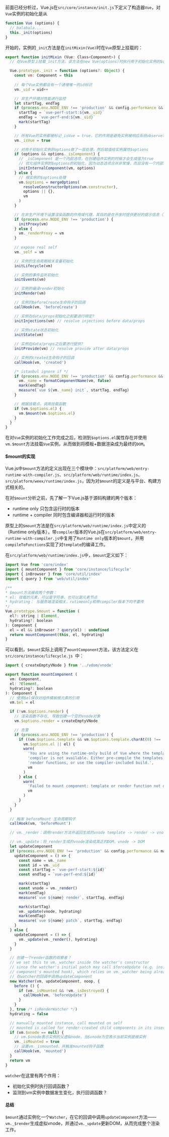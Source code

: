 前面已经分析过，Vue.js在`src/core/instance/init.js`下定义了构造器`Vue`，对`Vue`实例的初始化是从
```js
function Vue (options) {
  // balabala...
  this._init(options)
}
```
开始的，实例的`_init`方法是在`initMixin(Vue)`时在`Vue`原型上挂载的：

```js
export function initMixin (Vue: Class<Component>) {
  // 在Vue原型上挂载_init方法，该方法在new Vue(options)时执行用于初始化实例的$options

  Vue.prototype._init = function (options?: Object) {
    const vm: Component = this
  
    // 每个Vue实例都会有一个递增唯一的id标识
    vm._uid = uid++

    // 非生产环境对性能进行监控
    let startTag, endTag
    if (process.env.NODE_ENV !== 'production' && config.performance && mark) {
      startTag = `vue-perf-start:${vm._uid}`
      endTag = `vue-perf-end:${vm._uid}`
      mark(startTag)
    }

    // 所有Vue的实例都被标记_isVue = true，它的作用是避免实例被响应系统observe?
    vm._isVue = true

    // 对用于初始化实例的options做了一层处理，然后赋值给实例属性$options
    if (options && options._isComponent) {
      // _isComponent 是一个内部选项，在创建组件实例的时候才会生成值为true
      // 优化组件实例的$options的初始化，因为动态选项合并非常慢，而且没有一个内部组件选项需要特殊处理?
      initInternalComponent(vm, options)
    } else {
      // 根实例的$options处理
      vm.$options = mergeOptions(
        resolveConstructorOptions(vm.constructor),
        options || {},
        vm
      )
    }

    // 在非生产环境下设置渲染函数的作用域代理，其目的是在开发时提供更好的提示信息（如在模板内访问实例上不存在的属性，则会给出准确的报错信息）
    if (process.env.NODE_ENV !== 'production') {
      initProxy(vm)
    } else {
      vm._renderProxy = vm
    }
  
    // expose real self
    vm._self = vm

    // 实例的生命周期相关变量初始化
    initLifecycle(vm)

    // 实例的事件监听初始化
    initEvents(vm)

    // 实例的编译render初始化
    initRender(vm)

    // 实例的beforeCreate生命钩子的回调
    callHook(vm, 'beforeCreate')

    // 实例在data/props初始化之前要进行绑定?
    initInjections(vm) // resolve injections before data/props
    
    // 实例state状态初始化
    initState(vm)

    // 实例在data/props之后要进行提供?
    initProvide(vm) // resolve provide after data/props

    // 实例的created生命钩子的回调
    callHook(vm, 'created')

    /* istanbul ignore if */
    if (process.env.NODE_ENV !== 'production' && config.performance && mark) {
      vm._name = formatComponentName(vm, false)
      mark(endTag)
      measure(`vue ${vm._name} init`, startTag, endTag)
    }

    // 根据挂载点，调用挂载函数
    if (vm.$options.el) {
      vm.$mount(vm.$options.el)
    }
  }
}
```

在对`Vue`实例的初始化工作完成之后，检测到`$options.el`属性存在并使用`vm.$mount`方法挂载`Vue`实例，从而做到将模板+数据渲染成为最终的`DOM`。

#### $mount的实现
Vue.js中`$mount`方法的定义出现在三个模块中：`src/platform/web/entry-runtime-with-compiler.js`、`src/platform/web/runtime/index.js`、`src/platform/weex/runtime/index.js`，因为对`$mount`的定义是与平台、构建方式相关的。

在对`$mount`分析之前，先了解一下Vue.js基于源码构建的两个版本：
- runtime only 只包含运行时的版本
- runtime + compiler 同时包含编译器和运行时的版本

原型上的`$mount`方法是在`src/platform/web/runtime/index.js`中定义的（Runtime only版本），带`compiler`版本的Vue.js在`src/platform/web/entry-runtime-with-compiler.js`中复用了`Runtime only`版本的`$mount`，并用`compileToFunctions`实现了对`template`的编译工作。

在`src/platform/web/runtime/index.js`中，`$mount`定义如下：

```js
import Vue from 'core/index'
import { mountComponent } from 'core/instance/lifecycle'
import { inBrowser } from 'core/util/index'
import { query } from 'web/util/index'

/**
* $mount方法接收两个参数：
* el: 挂载的元素，可以是字符串，也可以是元素节点
* hydrating： 与服务端渲染相关，rutimeonly和带compiler版本下均不要传
*/
Vue.prototype.$mount = function (
  el?: string | Element,
  hydrating?: boolean
): Component {
  el = el && inBrowser ? query(el) : undefined
  return mountComponent(this, el, hydrating)
}

```

可以看到，`$mount`实际上调用了`mountComponent`方法，该方法定义在`src/core/instance/lifecycle.js `中：
```js
import { createEmptyVNode } from '../vdom/vnode'

export function mountComponent (
  vm: Component,
  el: ?Element,
  hydrating?: boolean
): Component {
  // 使用$el保存对组件模板根元素的引用
  vm.$el = el

  if (!vm.$options.render) {
    // 渲染函数不存在, 导致创建一个空的vnode对象
    vm.$options.render = createEmptyVNode

    // 告警
    if (process.env.NODE_ENV !== 'production') {
      if ((vm.$options.template && vm.$options.template.charAt(0) !== '#') ||
        vm.$options.el || el) {
        warn(
          'You are using the runtime-only build of Vue where the template ' +
          'compiler is not available. Either pre-compile the templates into ' +
          'render functions, or use the compiler-included build.',
          vm
        )
      } else {
        warn(
          'Failed to mount component: template or render function not defined.',
          vm
        )
      }
    }
  }
  
  // 触发 beforeMount 生命周期钩子
  callHook(vm, 'beforeMount')

  // vm._render：调用render方法并返回生成的vnode template -> render -> vnode

  // vm._update：将_render生成的vnode渲染成真正的DOM，vnode -> DOM
  let updateComponent
  if (process.env.NODE_ENV !== 'production' && config.performance && mark) {
    updateComponent = () => {
      const name = vm._name
      const id = vm._uid
      const startTag = `vue-perf-start:${id}`
      const endTag = `vue-perf-end:${id}`

      mark(startTag)
      const vnode = vm._render()
      mark(endTag)
      measure(`vue ${name} render`, startTag, endTag)

      mark(startTag)
      vm._update(vnode, hydrating)
      mark(endTag)
      measure(`vue ${name} patch`, startTag, endTag)
    }
  } else {
    updateComponent = () => {
      vm._update(vm._render(), hydrating)
    }
  }

  // 创建一个render函数的观察者？
  // we set this to vm._watcher inside the watcher's constructor
  // since the watcher's initial patch may call $forceUpdate (e.g. inside child
  // component's mounted hook), which relies on vm._watcher being already defined
  // 在watcher的回调中调用updateComponent
  new Watcher(vm, updateComponent, noop, {
    before () {
      if (vm._isMounted && !vm._isDestroyed) {
        callHook(vm, 'beforeUpdate')
      }
    }
  }, true /* isRenderWatcher */)
  hydrating = false

  // manually mounted instance, call mounted on self
  // mounted is called for render-created child components in its inserted hook
  if (vm.$vnode == null) {
    // vm.$vnode表示实例的父虚拟node，当$vnode为空表示当前实例是根实例
    vm._isMounted = true
    // 设置vm._ismounted，并触发mounted钩子函数
    callHook(vm, 'mounted')
  }
  return vm
}
```

`watcher`在这里有两个作用：
- 初始化实例时执行回调函数？
- 监测到vm实例中数据发生变化，执行回调函数？

#### 总结
`$mount`通过实例化一个`Watcher`，在它的回调中调用`updateComponent`方法——`vm._$render`生成虚拟vnode，并通过`vm._update`更新DOM，从而完成整个渲染工作。